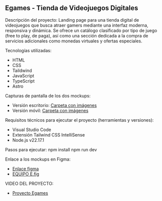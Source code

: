 
Egames - Tienda de Videojuegos Digitales
----------------------------------------
Descripción del proyecto:
Landing page para una tienda digital de videojuegos 
que busca atraer gamers mediante una interfaz moderna, 
responsiva y dinámica. 
Se ofrece un catálogo clasificado por tipo de juego (free to play, de paga), 
así como una sección dedicada a la compra de servicios 
adicionales como monedas virtuales y ofertas especiales.

Tecnologías utilizadas:
- HTML
- CSS
- Taildwind
- JavaScript
- TypeScript
- Astro

Capturas de pantalla de los dos mockups:
- Versión escritorio: [Carpeta con imágenes](src/vista-escritorio)
- Versión móvil: [Carpeta con imágenes](src/vista-movil)

Requisitos técnicos para ejecutar el proyecto (herramientas y versiones):
- Visual Studio Code
- Extensión Tailwind CSS IntelliSense
- Node.js v22.17.1

Pasos para ejecutar:
npm install npm run dev

Enlace a los mockups en Figma:  
- [Enlace figma](https://www.figma.com/design/0LWavQHkOgmEXNCnTJCK13/EQUIPO-E?node-id=1-7411&t=65xHymwuuNwYrmlJ-0)
- [EQUIPO E.fig](https://drive.google.com/file/d/1fjfpnGGFRueeruLaBKd3bZ0MNXseKEry/view?usp=sharing)

VIDEO DEL PROYECTO:
- [Proyecto Egames](https://utpedupe-my.sharepoint.com/:v:/g/personal/u23259582_utp_edu_pe/Ed3LmddI1WdInyGLk0ZpM7QB3N3Q6YhPSBtSrcuuKZL6Rg?nav=eyJyZWZlcnJhbEluZm8iOnsicmVmZXJyYWxBcHAiOiJPbmVEcml2ZUZvckJ1c2luZXNzIiwicmVmZXJyYWxBcHBQbGF0Zm9ybSI6IldlYiIsInJlZmVycmFsTW9kZSI6InZpZXciLCJyZWZlcnJhbFZpZXciOiJNeUZpbGVzTGlua0NvcHkifX0&e=tVbWxC)
